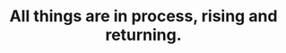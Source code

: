 ---
title: All things are in process, rising and returning.
tags: motion daoism change experience looping TMWT
---